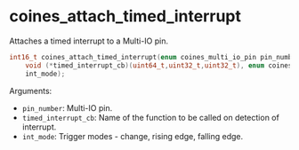 # coines_attach_timed_interrupt
Attaches a timed interrupt to a Multi-IO pin.

```C
int16_t coines_attach_timed_interrupt(enum coines_multi_io_pin pin_number, 
    void (*timed_interrupt_cb)(uint64_t,uint32_t,uint32_t), enum coines_pin_interrupt_mode
    int_mode);
```

Arguments:

- `pin_number`: Multi-IO pin.
- `timed_interrupt_cb`:  Name of the function to be called on detection of interrupt.
- `int_mode`: Trigger modes - change, rising edge,  falling edge.

